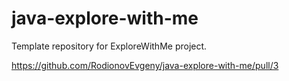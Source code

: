 # java-explore-with-me
Template repository for ExploreWithMe project.

https://github.com/RodionovEvgeny/java-explore-with-me/pull/3
